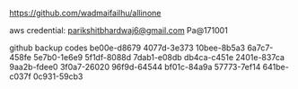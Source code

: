 https://github.com/wadmaifailhu/allinone

aws credential:
parikshitbhardwaj6@gmail.com
Pa@171001

github backup codes
be00e-d8679
4077d-3e373
10bee-8b5a3
6a7c7-458fe
5e7b0-1e6e9
5f1df-8088d
7dab1-e08db
db4ca-c451e
2401e-837ca
9aa2b-fdee0
3f0a7-26020
96f9d-64544
bf01c-84a9a
57773-7ef14
641be-c037f
0c931-59cb3
